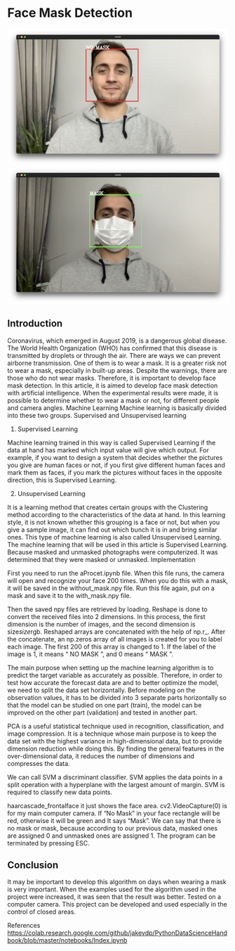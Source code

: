 # Face Mask Detection
![WithoutMask](screenshots/withoutMask2copy2.png) ![Masked](screenshots/maskedcopy2.png) 
## Introduction
Coronavirus, which emerged in August 2019, is a dangerous global disease. The World Health Organization (WHO) has confirmed that this disease is transmitted by droplets or through the air. There are ways we can prevent airborne transmission. One of them is to wear a mask. It is a greater risk not to wear a mask, especially in built-up areas. Despite the warnings, there are those who do not wear masks. Therefore, it is important to develop face mask detection. In this article, it is aimed to develop face mask detection with artificial intelligence. When the experimental results were made, it is possible to determine whether to wear a mask or not, for different people and camera angles.
Machine Learning
Machine learning is basically divided into these two groups. Supervised and Unsupervised learning
1. Supervised Learning

Machine learning trained in this way is called Supervised Learning if the data at hand has marked which input value will give which output.
For example, if you want to design a system that decides whether the pictures you give are human faces or not, if you first give different human faces and mark them as faces, if you mark the pictures without faces in the opposite direction, this is Supervised Learning.

2. Unsupervised Learning

It is a learning method that creates certain groups with the Clustering method according to the characteristics of the data at hand. In this learning style, it is not known whether this grouping is a face or not, but when you give a sample image, it can find out which bunch it is in and bring similar ones. This type of machine learning is also called Unsupervised Learning.
The machine learning that will be used in this article is Supervised Learning. Because masked and unmasked photographs were computerized. It was determined that they were masked or unmasked.
Implementation

First you need to run the aProcet.ipynb file. When this file runs, the camera will open and recognize your face 200 times. When you do this with a mask, it will be saved in the without_mask.npy file. Run this file again, put on a mask and save it to the with_mask.npy file.


Then the saved npy files are retrieved by loading. Reshape is done to convert the received files into 2 dimensions. In this process, the first dimension is the number of images, and the second dimension is size*size*rgb. Reshaped arrays are concatenated with the help of np.r_. After the concatenate, an np.zeros array of all images is created for you to label each image. The first 200 of this array is changed to 1. If the label of the image is 1, it means “ NO MASK ”, and 0 means “ MASK ”.



The main purpose when setting up the machine learning algorithm is to predict the target variable as accurately as possible. Therefore, in order to test how accurate the forecast data are and to better optimize the model, we need to split the data set horizontally. Before modeling on the observation values, it has to be divided into 3 separate parts horizontally so that the model can be studied on one part (train), the model can be improved on the other part (validation) and tested in another part.


PCA is a useful statistical technique used in recognition, classification, and image compression. It is a technique whose main purpose is to keep the data set with the highest variance in high-dimensional data, but to provide dimension reduction while doing this. By finding the general features in the over-dimensional data, it reduces the number of dimensions and compresses the data.



We can call SVM a discriminant classifier. SVM applies the data points in a split operation with a hyperplane with the largest amount of margin. SVM is required to classify new data points.




haarcascade_frontalface it just shows the face area.  cv2.VideoCapture(0) is for my main computer camera. If “No Mask” in your face rectangle will be red, otherwise it will be green and It says “Mask”. We can say that there is no mask or mask, because according to our previous data, masked ones are assigned 0 and unmasked ones are assigned 1. The program can be terminated by pressing ESC.




## Conclusion
It may be important to develop this algorithm on days when wearing a mask is very important. When the examples used for the algorithm used in the project were increased, it was seen that the result was better. Tested on a computer camera. This project can be developed and used especially in the control of closed areas.

References
https://colab.research.google.com/github/jakevdp/PythonDataScienceHandbook/blob/master/notebooks/Index.ipynb
